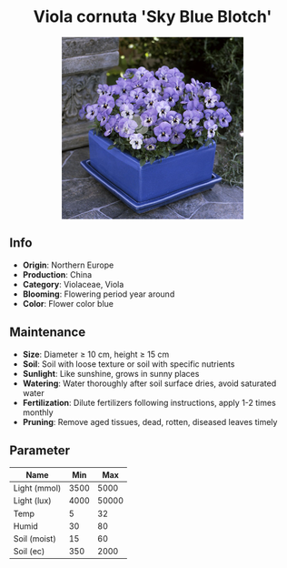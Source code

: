 <h1 align='center'>Viola cornuta 'Sky Blue Blotch'</h1>
<p align="center">
    <img 
        align='center'
        width='320'
        src="../images/viola cornuta sky blue blotch.png" 
        alt='Viola cornuta 'Sky Blue Blotch'' />
</p>

## Info

 - **Origin**: Northern Europe
 - **Production**: China
 - **Category**: Violaceae, Viola
 - **Blooming**: Flowering period year around
 - **Color**: Flower color blue

## Maintenance

 - **Size**: Diameter ≥ 10 cm, height ≥ 15 cm
 - **Soil**: Soil with loose texture or soil with specific nutrients
 - **Sunlight**: Like sunshine, grows in sunny places
 - **Watering**: Water thoroughly after soil surface dries, avoid saturated water
 - **Fertilization**: Dilute fertilizers following instructions, apply 1-2 times monthly
 - **Pruning**: Remove aged tissues, dead, rotten, diseased leaves timely

## Parameter

| Name         | Min  | Max   |
|--------------|------|-------|
| Light (mmol) | 3500 | 5000  |
| Light (lux)  | 4000 | 50000 |
| Temp         | 5    | 32    |
| Humid        | 30   | 80    |
| Soil (moist) | 15   | 60    |
| Soil (ec)    | 350  | 2000  |